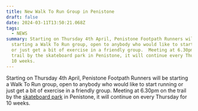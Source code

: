```yaml
---
title: New Walk To Run Group in Penistone
draft: false
date: 2024-03-11T13:50:21.068Z
tags:
  - NEWS
summary: Starting on Thursday 4th April, Penistone Footpath Runners will be
  starting a Walk To Run group, open to anybody who would like to start running
  or just get a bit of exercise in a friendly group.  Meeting at 6.30pm on the
  trail by the skateboard park in Penistone, it will continue every Thursday for
  10 weeks.
---
```

Starting on Thursday 4th April, Penistone Footpath Runners will be starting a Walk To Run group, open to anybody who would like to start running or just get a bit of exercise in a friendly group.  Meeting at 6.30pm on the trail by the [skateboard park](https://www.google.com/maps/place/penistone+skate+park/@53.5264692,-1.6355441,18.37z/data=!4m6!3m5!1s0x48797dadf776748b:0xa9639aacb826048f!8m2!3d53.5264675!4d-1.63526!16s%2Fg%2F11r9gkcx9v?entry=ttu) in Penistone, it will continue on every Thursday for 10 weeks.